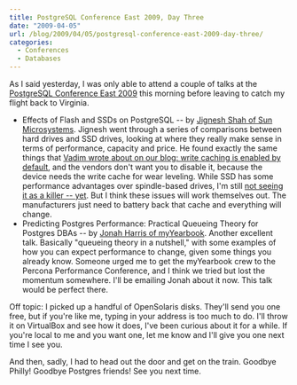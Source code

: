 ```yaml
---
title: PostgreSQL Conference East 2009, Day Three
date: "2009-04-05"
url: /blog/2009/04/05/postgresql-conference-east-2009-day-three/
categories:
  - Conferences
  - Databases
---
```

As I said yesterday, I was only able to attend a couple of talks at the [PostgreSQL Conference East 2009](http://www.postgresqlconference.org/2009/east/) this morning before leaving to catch my flight back to Virginia.

*   Effects of Flash and SSDs on PostgreSQL -- by [Jignesh Shah of Sun Microsystems](http://blogs.sun.com/jkshah/). Jignesh went through a series of comparisons between hard drives and SSD drives, looking at where they really make sense in terms of performance, capacity and price. He found exactly the same things that [Vadim wrote about on our blog: write caching is enabled by default](http://www.mysqlperformanceblog.com/2009/03/02/ssd-xfs-lvm-fsync-write-cache-barrier-and-lost-transactions/), and the vendors don't want you to disable it, because the device needs the write cache for wear leveling. While SSD has some performance advantages over spindle-based drives, I'm still [not seeing it as a killer -- yet](http://www.amazon.com/Innovators-Dilemma-Revolutionary-Business-Essentials/dp/0060521996?tag=xaprb-20). But I think these issues will work themselves out. The manufacturers just need to battery back that cache and everything will change.
*   Predicting Postgres Performance: Practical Queueing Theory for Postgres DBAs -- by [Jonah Harris of myYearbook](http://www.myyearbook.com/). Another excellent talk. Basically "queueing theory in a nutshell," with some examples of how you can expect performance to change, given some things you already know. Someone urged me to get the myYearbook crew to the Percona Performance Conference, and I think we tried but lost the momentum somewhere. I'll be emailing Jonah about it now. This talk would be perfect there.

Off topic: I picked up a handful of OpenSolaris disks. They'll send you one free, but if you're like me, typing in your address is too much to do. I'll throw it on VirtualBox and see how it does, I've been curious about it for a while. If you're local to me and you want one, let me know and I'll give you one next time I see you.

And then, sadly, I had to head out the door and get on the train. Goodbye Philly! Goodbye Postgres friends! See you next time.


